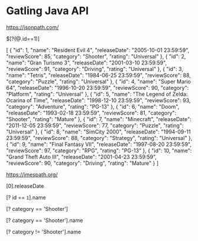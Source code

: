 Gatling Java API
============================================
https://jsonpath.com/

$[?(@.id==1)]

[
{
"id": 1,
"name": "Resident Evil 4",
"releaseDate": "2005-10-01 23:59:59",
"reviewScore": 85,
"category": "Shooter",
"rating": "Universal"
},
{
"id": 2,
"name": "Gran Turismo 3",
"releaseDate": "2001-03-10 23:59:59",
"reviewScore": 91,
"category": "Driving",
"rating": "Universal"
},
{
"id": 3,
"name": "Tetris",
"releaseDate": "1984-06-25 23:59:59",
"reviewScore": 88,
"category": "Puzzle",
"rating": "Universal"
},
{
"id": 4,
"name": "Super Mario 64",
"releaseDate": "1996-10-20 23:59:59",
"reviewScore": 90,
"category": "Platform",
"rating": "Universal"
},
{
"id": 5,
"name": "The Legend of Zelda: Ocarina of Time",
"releaseDate": "1998-12-10 23:59:59",
"reviewScore": 93,
"category": "Adventure",
"rating": "PG-13"
},
{
"id": 6,
"name": "Doom",
"releaseDate": "1993-02-18 23:59:59",
"reviewScore": 81,
"category": "Shooter",
"rating": "Mature"
},
{
"id": 7,
"name": "Minecraft",
"releaseDate": "2011-12-05 23:59:59",
"reviewScore": 77,
"category": "Puzzle",
"rating": "Universal"
},
{
"id": 8,
"name": "SimCity 2000",
"releaseDate": "1994-09-11 23:59:59",
"reviewScore": 88,
"category": "Strategy",
"rating": "Universal"
},
{
"id": 9,
"name": "Final Fantasy VII",
"releaseDate": "1997-08-20 23:59:59",
"reviewScore": 97,
"category": "RPG",
"rating": "PG-13"
},
{
"id": 10,
"name": "Grand Theft Auto III",
"releaseDate": "2001-04-23 23:59:59",
"reviewScore": 90,
"category": "Driving",
"rating": "Mature"
}
]


https://jmespath.org/

[0].releaseDate

[? id == `1`].name

[? category == 'Shooter']

[? category == 'Shooter'].name

[? category != 'Shooter'].name